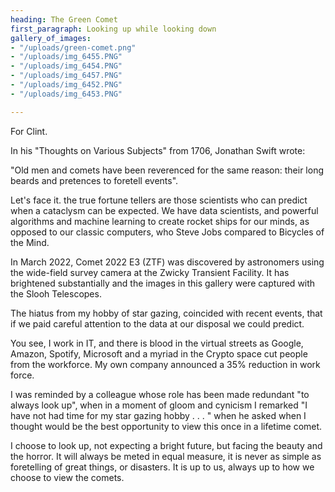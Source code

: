 ```yaml
---
heading: The Green Comet
first_paragraph: Looking up while looking down
gallery_of_images:
- "/uploads/green-comet.png"
- "/uploads/img_6455.PNG"
- "/uploads/img_6454.PNG"
- "/uploads/img_6457.PNG"
- "/uploads/img_6452.PNG"
- "/uploads/img_6453.PNG"

---
```

For Clint.   
  
In his "Thoughts on Various Subjects" from 1706, Jonathan Swift wrote: 

"Old men and comets have been reverenced for the same reason: their long beards and pretences to foretell events".  
  
Let's face it. the true fortune tellers are those scientists who can predict when a cataclysm can be expected. We have data scientists, and powerful algorithms and machine learning to create rocket ships for our minds, as opposed to our classic computers, who Steve Jobs compared to Bicycles of the Mind.  
  
In March 2022, Comet 2022 E3 (ZTF) was discovered by astronomers using the wide-field survey camera at the Zwicky Transient Facility. It has brightened substantially and the images in this gallery were captured with the Slooh Telescopes.   
  
The hiatus from my hobby of star gazing, coincided with recent events, that if we paid careful attention to the data at our disposal we could predict.   
  
You see, I work in IT, and there is blood in the virtual streets as Google, Amazon, Spotify, Microsoft and a myriad in the Crypto space cut people from the workforce. My own company announced a 35% reduction in work force.   
  
I was reminded by a colleague whose role has been made redundant "to always look up", when in a moment of gloom and cynicism I remarked "I have not had time for my star gazing hobby . . . " when he asked when I thought would be the best opportunity to view this once in a lifetime comet.   
  
I choose to look up, not expecting a bright future, but facing the beauty and the horror. It will always be meted in equal measure, it is never as simple as foretelling of great things, or disasters. It is up to us, always up to how we choose to view the comets.    
 